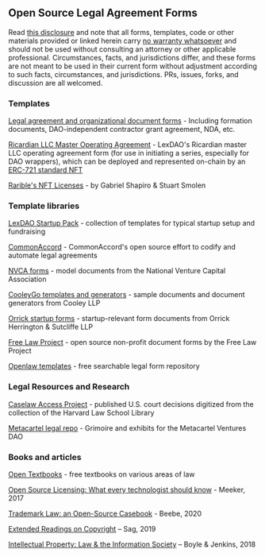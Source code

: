 ## Open Source Legal Agreement Forms

Read [this disclosure](https://github.com/ErichDylus/Open-Source-Law/blob/main/Disclosure.md) and note that all forms, templates, code or other materials provided or linked herein carry [no warranty whatsoever](https://github.com/ErichDylus/Open-Source-Law/blob/main/LICENSE) and should not be used without consulting an attorney or other applicable professional. Circumstances, facts, and jurisdictions differ, and these forms are not meant to be used in their current form without adjustment according to such facts, circumstances, and jurisdictions. PRs, issues, forks, and discussion are all welcomed. 

### Templates

[Legal agreement and organizational document forms](https://github.com/ErichDylus/Open-Source-Law/tree/main/forms/legal) - Including formation documents, DAO-independent contractor grant agreement, NDA, etc.

[Ricardian LLC Master Operating Agreement](https://github.com/lexDAO/Ricardian/blob/main/contracts/MasterOperatingAgreement.txt) - LexDAO's Ricardian master LLC operating agreement form (for use in initiating a series, especially for DAO wrappers), which can be deployed and represented on-chain by an [ERC-721 standard NFT](https://github.com/lexDAO/Ricardian/blob/main/contracts/RicardianLLC.sol)

[Rarible's NFT Licenses](https://github.com/rariblecom/nft-license) - by Gabriel Shapiro & Stuart Smolen

### Template libraries

[LexDAO Startup Pack](
    https://github.com/lexDAO/LexCorpus/tree/master/contracts/legal/startup) - collection of templates for typical startup setup and fundraising

[CommonAccord](https://github.com/commonaccord) - CommonAccord's open source effort to codify and automate legal agreements

[NVCA forms](https://nvca.org/model-legal-documents/) - model documents from the National Venture Capital Association

[CooleyGo templates and generators](https://www.cooleygo.com/documents/) - sample documents and document generators from Cooley LLP

[Orrick startup forms](https://www.orrick.com/en/Total-Access/Tool-Kit/Start-Up-Forms) - startup-relevant form documents from Orrick Herrington & Sutcliffe LLP

[Free Law Project](https://free.law/non-profit-documents/) - open source non-profit document forms by the Free Law Project 	

[Openlaw templates](https://lib.openlaw.io/web/default/templates) - free searchable legal form repository

### Legal Resources and Research

[Caselaw Access Project](https://case.law/) - published U.S. court decisions digitized from the collection of the Harvard Law School Library

[Metacartel legal repo](https://github.com/metacartel/MCV/tree/master/Legal) - Grimoire and exhibits for the Metacartel Ventures DAO

### Books and articles

[Open Textbooks](https://open.umn.edu/opentextbooks/subjects/law) - free textbooks on various areas of law

[Open Source Licensing: What every technologist should know](https://opensource.com/article/17/9/open-source-licensing) - Meeker, 2017

[Trademark Law: an Open-Source Casebook](http://tmcasebook.org/) - Beebe, 2020

[Extended Readings on Copyright](https://www.dropbox.com/s/gmcl8u0b7vnire1/ERoC%202019%20%28Consolidated%20August%205%2C%202019%29.pdf?dl=0) – Sag, 2019

[Intellectual Property: Law & the Information Society](https://web.law.duke.edu/cspd/casebook/) – Boyle & Jenkins, 2018
